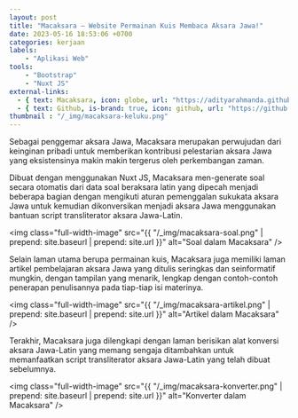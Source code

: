 ```yaml
---
layout: post
title: "Macaksara – Website Permainan Kuis Membaca Aksara Jawa!"
date: 2023-05-16 18:53:06 +0700
categories: kerjaan
labels: 
    - "Aplikasi Web" 
tools: 
    - "Bootstrap" 
    - "Nuxt JS"
external-links:
  - { text: Macaksara, icon: globe, url: "https://adityarahmanda.github.io/macaksara" }
  - { text: Github, is-brand: true, icon: github, url: "https://github.com/adityarahmanda/macaksara" }
thumbnail : "/_img/macaksara-keluku.png"
---
```

Sebagai penggemar aksara Jawa, Macaksara merupakan perwujudan dari keinginan pribadi untuk memberikan kontribusi pelestarian aksara Jawa yang eksistensinya makin makin tergerus oleh perkembangan zaman.

<!--thumbnail-->

Dibuat dengan menggunakan Nuxt JS, Macaksara men-generate soal secara otomatis dari data soal beraksara latin yang dipecah menjadi beberapa bagian dengan mengikuti aturan pemenggalan sukukata aksara Jawa untuk kemudian dikonversikan menjadi aksara Jawa menggunakan bantuan script transliterator aksara Jawa-Latin.

<img class="full-width-image" src="{{ "/_img/macaksara-soal.png" | prepend: site.baseurl | prepend: site.url }}" alt="Soal dalam Macaksara" />

Selain laman utama berupa permainan kuis, Macaksara juga memiliki laman artikel pembelajaran aksara Jawa yang ditulis seringkas dan seinformatif mungkin, dengan tampilan yang menarik, lengkap dengan contoh-contoh penerapan penulisannya pada tiap-tiap isi materinya.

<img class="full-width-image" src="{{ "/_img/macaksara-artikel.png" | prepend: site.baseurl | prepend: site.url }}" alt="Artikel dalam Macaksara" />

Terakhir, Macaksara juga dilengkapi dengan laman berisikan alat konversi aksara Jawa-Latin yang memang sengaja ditambahkan untuk memanfaatkan script transliterator aksara Jawa-Latin yang telah dibuat sebelumnya.

<img class="full-width-image" src="{{ "/_img/macaksara-konverter.png" | prepend: site.baseurl | prepend: site.url }}" alt="Konverter dalam Macaksara" />